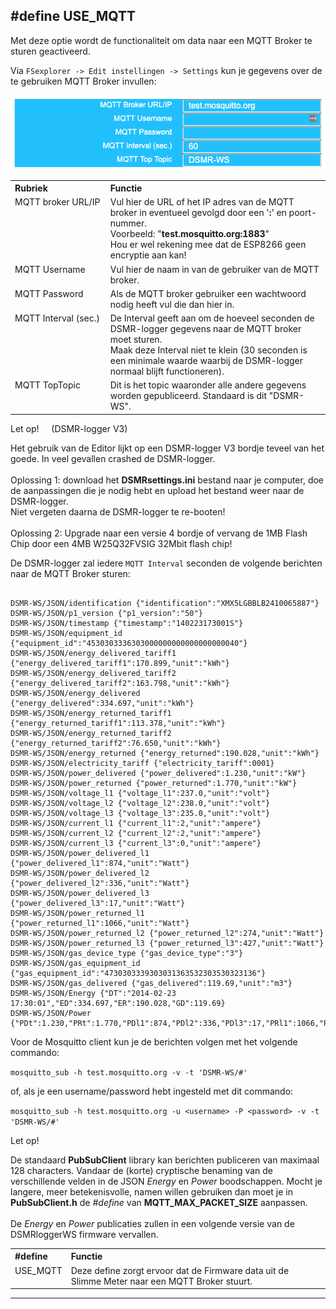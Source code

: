 ## #define USE_MQTT

Met deze optie wordt de functionaliteit om data naar een MQTT Broker
te sturen geactiveerd.

Via `FSexplorer -> Edit instellingen -> Settings` kun je gegevens
over de te gebruiken MQTT Broker invullen:

![img](img/DSMR-USE_MQTT_Settings.png)

<table>
<tr>
<th align="left" width="30%">Rubriek</th><th align="left" width="69%">Functie</th>
</tr><tr>
<td style="vertical-align:top">MQTT broker URL/IP</td><td>
	Vul hier de URL of het IP adres van de MQTT broker in 
	eventueel gevolgd door een '<b>:</b>' en poort-nummer.
	<br>Voorbeeld: "<b>test.mosquitto.org:1883</b>"
	<br>Hou er wel rekening mee dat de ESP8266 geen
	encryptie aan kan! 
</td>
</tr><tr>
<td style="vertical-align:top">MQTT Username</td><td>
 	Vul hier de naam in van de gebruiker van de MQTT broker.
</td>
</tr><tr>
<td style="vertical-align:top">MQTT Password</td><td>
 	Als de MQTT broker gebruiker een wachtwoord nodig heeft
	vul die dan hier in.
</td>
</tr><tr>
<td style="vertical-align:top">MQTT Interval (sec.)</td><td>
 	De Interval geeft aan om de hoeveel seconden
	de DSMR-logger gegevens naar de MQTT broker
	moet sturen. 
	<br>Maak deze Interval niet te klein (30 seconden
	is een minimale waarde waarbij de DSMR-logger normaal
	blijft functioneren).
</td>
</tr><tr>
<td style="vertical-align:top">MQTT TopTopic</td><td>
 	Dit is het topic waaronder alle andere gegevens
	worden gepubliceerd. Standaard is dit "DSMR-WS".
</td>
</tr>
</table>

<div class="admonition note">
<p class="admonition-title">Let op! &nbsp; &nbsp; (DSMR-logger V3)</p>
Het gebruik van de Editor lijkt op een DSMR-logger V3 bordje teveel
van het goede. In veel gevallen crashed de DSMR-logger.
<br><br>
Oplossing 1: download het <b>DSMRsettings.ini</b> bestand naar je computer, doe de 
aanpassingen die je nodig hebt en upload het bestand weer naar
de DSMR-logger. <br>
Niet vergeten daarna de DSMR-logger te re-booten!
<br><br>
Oplossing 2: Upgrade naar een versie 4 bordje of vervang de 1MB
Flash Chip door een 4MB W25Q32FVSIG 32Mbit flash chip!
</div>


De DSMR-logger zal iedere `MQTT Interval` seconden de volgende berichten naar
de MQTT Broker sturen:
```

DSMR-WS/JSON/identification {"identification":"XMX5LGBBLB2410065887"}
DSMR-WS/JSON/p1_version {"p1_version":"50"}
DSMR-WS/JSON/timestamp {"timestamp":"140223173001S"}
DSMR-WS/JSON/equipment_id {"equipment_id":"4530303336303000000000000000000040"}
DSMR-WS/JSON/energy_delivered_tariff1 {"energy_delivered_tariff1":170.899,"unit":"kWh"}
DSMR-WS/JSON/energy_delivered_tariff2 {"energy_delivered_tariff2":163.798,"unit":"kWh"}
DSMR-WS/JSON/energy_delivered {"energy_delivered":334.697,"unit":"kWh"}
DSMR-WS/JSON/energy_returned_tariff1 {"energy_returned_tariff1":113.378,"unit":"kWh"}
DSMR-WS/JSON/energy_returned_tariff2 {"energy_returned_tariff2":76.650,"unit":"kWh"}
DSMR-WS/JSON/energy_returned {"energy_returned":190.028,"unit":"kWh"}
DSMR-WS/JSON/electricity_tariff {"electricity_tariff":0001}
DSMR-WS/JSON/power_delivered {"power_delivered":1.230,"unit":"kW"}
DSMR-WS/JSON/power_returned {"power_returned":1.770,"unit":"kW"}
DSMR-WS/JSON/voltage_l1 {"voltage_l1":237.0,"unit":"volt"}
DSMR-WS/JSON/voltage_l2 {"voltage_l2":238.0,"unit":"volt"}
DSMR-WS/JSON/voltage_l3 {"voltage_l3":235.0,"unit":"volt"}
DSMR-WS/JSON/current_l1 {"current_l1":2,"unit":"ampere"}
DSMR-WS/JSON/current_l2 {"current_l2":2,"unit":"ampere"}
DSMR-WS/JSON/current_l3 {"current_l3":0,"unit":"ampere"}
DSMR-WS/JSON/power_delivered_l1 {"power_delivered_l1":874,"unit":"Watt"}
DSMR-WS/JSON/power_delivered_l2 {"power_delivered_l2":336,"unit":"Watt"}
DSMR-WS/JSON/power_delivered_l3 {"power_delivered_l3":17,"unit":"Watt"}
DSMR-WS/JSON/power_returned_l1 {"power_returned_l1":1066,"unit":"Watt"}
DSMR-WS/JSON/power_returned_l2 {"power_returned_l2":274,"unit":"Watt"}
DSMR-WS/JSON/power_returned_l3 {"power_returned_l3":427,"unit":"Watt"}
DSMR-WS/JSON/gas_device_type {"gas_device_type":"3"}
DSMR-WS/JSON/gas_equipment_id {"gas_equipment_id":"4730303339303031363532303530323136"}
DSMR-WS/JSON/gas_delivered {"gas_delivered":119.69,"unit":"m3"}
DSMR-WS/JSON/Energy {"DT":"2014-02-23 17:30:01","ED":334.697,"ER":190.028,"GD":119.69}
DSMR-WS/JSON/Power {"PDt":1.230,"PRt":1.770,"PDl1":874,"PDl2":336,"PDl3":17,"PRl1":1066,"PRl2":274,"PRl3":427}

```

Voor de Mosquitto client kun je de berichten volgen met het volgende commando:

```mosquitto_sub -h test.mosquitto.org -v -t 'DSMR-WS/#' ```

of, als je een username/password hebt ingesteld met dit commando:

```mosquitto_sub -h test.mosquitto.org -u <username> -P <password> -v -t 'DSMR-WS/#' ```


<div class="admonition note">
<p class="admonition-title">Let op!</p>
De standaard <b>PubSubClient</b> library kan berichten publiceren van
maximaal 128 characters. Vandaar de (korte) cryptische benaming van de verschillende velden in
de JSON <i>Energy</i> en <i>Power</i> boodschappen.
Mocht je langere, meer betekenisvolle, namen willen gebruiken dan moet je in
<b>PubSubClient.h</b> de <i>#define</i> van <b>MQTT_MAX_PACKET_SIZE</b> aanpassen.
<br>
<br>De <i>Energy</i> en <i>Power</i> publicaties zullen in een volgende versie van de DSMRloggerWS 
firmware vervallen.
</div>

<table>
<tr>
<th align="left">#define</th><th align="left">Functie</th>
</tr><tr>
<td style="vertical-align:top">USE_MQTT</td><td>Deze define zorgt ervoor dat
de Firmware data uit de Slimme Meter naar een MQTT Broker stuurt.
</tr>
</table>

---

